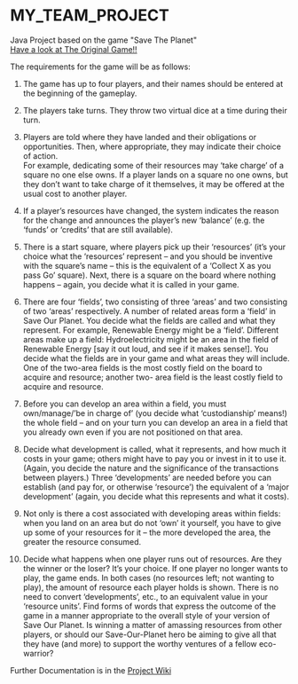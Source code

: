 # MY_TEAM_PROJECT
Java Project based on the game "Save The Planet"<br>
[Have a look at The Original Game!!](https://www.appropedia.org/Save_the_planet_board_game#:~:text=Save%20The%20Planet%20Board%20Game%20is%20free%20and%20open%2Dsource,the%20planet%20in%20real%20life)

The requirements for the game will be as follows:<br>

1. The  game  has  up  to  four  players,  and  their  names  should  be  entered  at  the  beginning  of  the gameplay.<br>

2. The players take turns. They throw two virtual dice at a time during their turn.<br>

3. Players  are  told  where  they  have  landed  and  their  obligations  or  opportunities.  Then,  where appropriate,  they  may  indicate  their  choice  of  action.  
For  example,  dedicating  some  of  their resources may ‘take charge’ of a square no one else owns. If a player lands on a square no one owns,  but  they  don’t  want  to  take  charge  of  it  themselves,  it  may  be  offered  at  the  usual  cost  to another player.<br>

4. If a player’s resources have changed, the system indicates the reason for the change and announces 
the player’s new ‘balance’ (e.g. the ‘funds’ or ‘credits’ that are still available).<br>

5. There is a start square, where players pick up their ‘resources’ (it’s your choice what the ‘resources’ 
represent – and you should be inventive with the square’s name – this is the equivalent of a ‘Collect 
X as you pass Go’ square). Next, there is a square on the board where nothing happens – again, 
you decide what it is called in your game.<br>   

6. There are four ‘fields’, two consisting of three ‘areas’ and two consisting of two ‘areas’ respectively. 
A number of related areas form a ‘field’ in Save Our Planet. You decide what the fields are called 
and what they represent.   For example, Renewable Energy might be a ‘field’.    Different areas make 
up a field: Hydroelectricity might be an area in the field of Renewable Energy [say it out loud, and 
see if it makes sense!]. You decide what the fields are in your game and what areas they will include. 
One of the two-area fields is the most costly field on the board to acquire and resource; another two-
area field is the least costly field to acquire and resource.<br>

7. Before you can develop an area within a field, you must own/manage/’be in charge of’ (you decide 
what ‘custodianship’ means!) the whole field – and on your turn you can develop an area in a field 
that you already own even if you are not positioned on that area.<br>

8. Decide what development is called, what it represents, and how much it costs in your game; others 
might have to pay you or invest in it to use it. (Again, you decide the nature and the significance of 
the transactions between players.)  Three ‘developments’ are needed before you can establish (and 
pay for, or otherwise ‘resource’) the equivalent of a ‘major development’ (again, you decide what this 
represents and what it costs).<br>

9. Not only is there a cost associated with developing areas within fields: when you land on an area 
but do not ‘own’ it yourself, you have to give up some of your resources for it – the more developed 
the area, the greater the resource consumed.<br>

10. Decide what happens when one player runs out of resources. Are they the winner or the loser? It’s 
your choice.    If one player no longer wants to play, the game ends. In both cases (no resources 
left; not wanting to play), the amount of resource each player holds is shown. There is no need to 
convert ‘developments’, etc., to an equivalent value in your ‘resource units’. Find forms of words that 
express the outcome of the game in a manner appropriate to the overall style of your version of Save 
Our Planet. Is winning a matter of amassing resources from other players, or should our Save-Our-Planet hero be aiming to give all that they have (and more) to support the worthy ventures of a fellow 
eco-warrior?<br>

Further Documentation is in the [Project Wiki](https://gitlab2.eeecs.qub.ac.uk/CSC7083-2122/CSC7083-2122-G32/-/wikis/home)<br>
